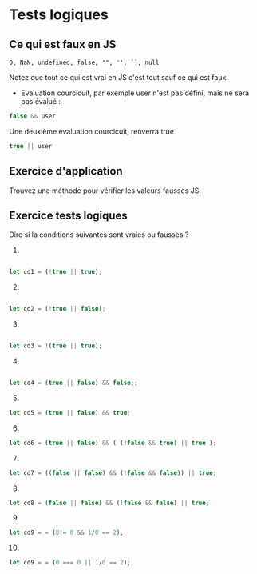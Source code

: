 # Tests logiques

## Ce qui est faux en JS

```text
0, NaN, undefined, false, "", '', ``, null
```

Notez que tout ce qui est vrai en JS c'est tout sauf ce qui est faux.

- Evaluation courcicuit, par exemple user n'est pas défini, mais ne sera pas évalué :

```js
false && user 
```
Une deuxième évaluation courcicuit, renverra true

```js
true || user
```

## Exercice d'application 

Trouvez une méthode pour vérifier les valeurs fausses JS.


## Exercice tests logiques

Dire si la conditions suivantes sont vraies ou fausses ?


1.

```js

let cd1 = (!true || true);

```

2.

```js

let cd2 = (!true || false);

```

3.

```js

let cd3 = !(true || true);

```

4.

```js

let cd4 = (true || false) && false;;

```

5.

```js
let cd5 = (true || false) && true;

```

6.

```js
let cd6 = (true || false) && ( (!false && true) || true );

```

7.

```js
let cd7 = ((false || false) && (!false && false)) || true;

```

8.

```js
let cd8 = (false || false) && (!false && false) || true;

```

9.

```js
let cd9 = = (0!= 0 && 1/0 == 2);

```

10.

```js
let cd9 = = (0 === 0 || 1/0 == 2);

```
